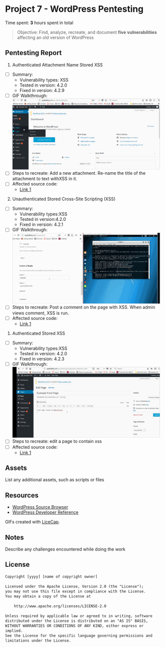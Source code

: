 # Project 7 - WordPress Pentesting

Time spent: **3** hours spent in total

> Objective: Find, analyze, recreate, and document **five vulnerabilities** affecting an old version of WordPress

## Pentesting Report

1. Authenticated Attachment Name Stored XSS
  - [ ] Summary: 
    - Vulnerability types: XSS
    - Tested in version: 4.2.0
    - Fixed in version: 4.2.9
  - [ ] GIF Walkthrough: <img src="successful_exploit_1.gif" width="800">
  - [ ] Steps to recreate: Add a new attachment. Re-name the title of the attachment to text withXSS in it.
  - [ ] Affected source code:
    - [Link 1](https://github.com/WordPress/WordPress/commit/4372cdf45d0f49c74bbd4d60db7281de83e32648)
2. Unauthenticated Stored Cross-Site Scripting (XSS)
  - [ ] Summary: 
    - Vulnerability types:XSS
    - Tested in version:4.2.0
    - Fixed in version: 4.2.1
  - [ ] GIF Walkthrough: <img src="successful_exploit_2.gif" width="800">
  - [ ] Steps to recreate: Post a comment on the page with XSS. When admin views comment, XSS is run.
  - [ ] Affected source code:
    - [Link 1](https://wpvulndb.com/vulnerabilities/7945)
1. Authenticated Stored XSS
  - [ ] Summary: 
    - Vulnerability types:XSS
    - Tested in version: 4.2.0
    - Fixed in version: 4.2.3
  - [ ] GIF Walkthrough: <img src="successful_exploit_3.gif" width="800">
  - [ ] Steps to recreate: edit a page to contain xss
  - [ ] Affected source code:
    - [Link 1](https://wpvulndb.com/vulnerabilities/8111)

## Assets

List any additional assets, such as scripts or files

## Resources

- [WordPress Source Browser](https://core.trac.wordpress.org/browser/)
- [WordPress Developer Reference](https://developer.wordpress.org/reference/)

GIFs created with [LiceCap](http://www.cockos.com/licecap/).

## Notes

Describe any challenges encountered while doing the work

## License

    Copyright [yyyy] [name of copyright owner]

    Licensed under the Apache License, Version 2.0 (the "License");
    you may not use this file except in compliance with the License.
    You may obtain a copy of the License at

        http://www.apache.org/licenses/LICENSE-2.0

    Unless required by applicable law or agreed to in writing, software
    distributed under the License is distributed on an "AS IS" BASIS,
    WITHOUT WARRANTIES OR CONDITIONS OF ANY KIND, either express or implied.
    See the License for the specific language governing permissions and
    limitations under the License.
